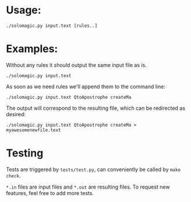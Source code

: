 # Usage:
`./solomagic.py input.text [rules..]`

# Examples:
Without any rules it should output the same input file as is.
```
./solomagic.py input.text
```

As soon as we need rules we'll append them to the command line:
```
./solomagic.py input.text QtoApostrophe createMa
```

The output will correspond to the resulting file, which can be redirected as desired:
```
./solomagic.py input.text QtoApostrophe createMa > myawesomenewfile.text
```

# Testing
Tests are triggered by `tests/test.py`, can conveniently be called by `make check`.

`*.in` files are input files and `*.out` are resulting files. To request new features, feel free to add more tests.
